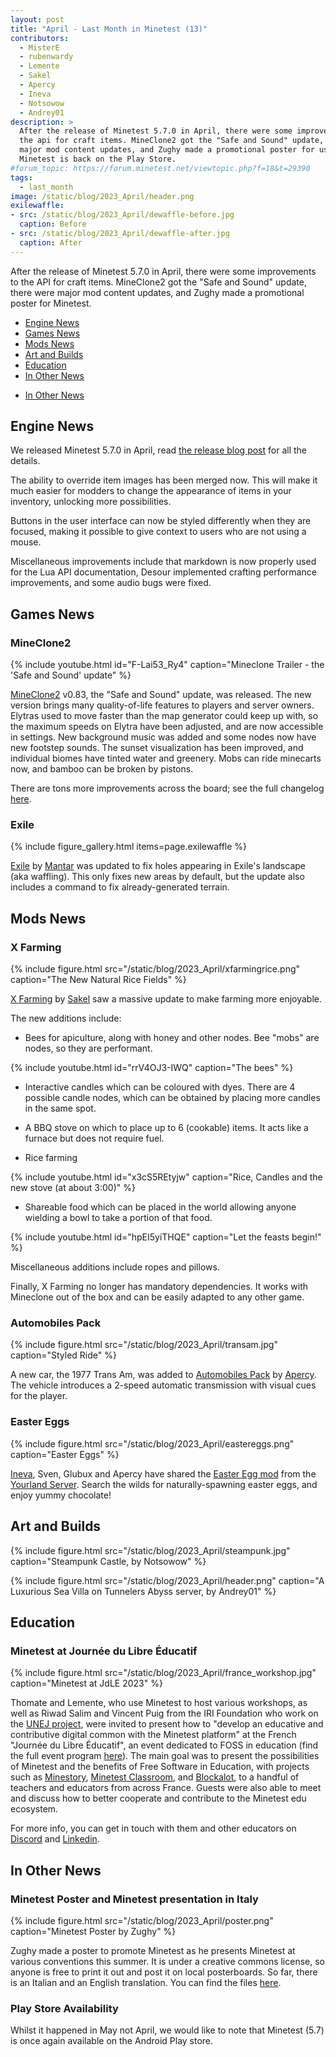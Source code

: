 ```yaml
---
layout: post
title: "April - Last Month in Minetest (13)"
contributors:
  - MisterE
  - rubenwardy
  - Lemente
  - Sakel
  - Apercy
  - Ineva
  - Notsowow
  - Andrey01
description: >
  After the release of Minetest 5.7.0 in April, there were some improvements to
  the api for craft items. MineClone2 got the "Safe and Sound" update, there were
  major mod content updates, and Zughy made a promotional poster for us. Also,
  Minetest is back on the Play Store.
#forum_topic: https://forum.minetest.net/viewtopic.php?f=18&t=29390
tags:
  - last_month
image: /static/blog/2023_April/header.png
exilewaffle:
- src: /static/blog/2023_April/dewaffle-before.jpg
  caption: Before
- src: /static/blog/2023_April/dewaffle-after.jpg
  caption: After
---
```


After the release of Minetest 5.7.0 in April, there were some improvements to
the API for craft items. MineClone2 got the "Safe and Sound" update, there were
major mod content updates, and Zughy made a promotional poster for Minetest.

<!-- more -->

- [Engine News](#engine-news)
- [Games News](#games-news)
- [Mods News](#mods-news)
- [Art and Builds](#art-and-builds)
- [Education](#education)
- [In Other News](#in-other-news)
<!-- - [Server News](#server-news) -->
- [In Other News](#in-other-news)

## Engine News

We released Minetest 5.7.0 in April, read
[the release blog post](/_posts/2023-04-08-5.7.0-released.md) for all the details.

The ability to override item images has been merged now. This will make it
much easier for modders to change the appearance of items in your inventory,
unlocking more possibilities.

Buttons in the user interface can now be styled differently when they are
focused, making it possible to give context to users who are not using a mouse.

Miscellaneous improvements include that markdown is now properly used for the
Lua API documentation, Desour implemented crafting performance improvements, and
some audio bugs were fixed.


## Games News

### MineClone2

{% include youtube.html id="F-Lai53_Ry4" caption="Mineclone Trailer - the 'Safe and Sound' update" %}

[MineClone2](https://content.minetest.net/packages/Wuzzy/mineclone2/) v0.83,
the "Safe and Sound" update, was released. The new version brings many
quality-of-life features to players and server owners. Elytras used to move
faster than the map generator could keep up with, so the maximum speeds on
Elytra have been adjusted, and are now accessible in settings. New background
music was added and some nodes now have new footstep sounds. The sunset
visualization has been improved, and individual biomes have tinted water and
greenery. Mobs can ride minecarts now, and bamboo can be broken by pistons.

There are tons more improvements across the board; see the full changelog
[here](https://forum.minetest.net/viewtopic.php?p=423766#p423766).

### Exile

{% include figure_gallery.html items=page.exilewaffle %}

[Exile](https://content.minetest.net/packages/Mantar/exile/) by
[Mantar](https://content.minetest.net/users/Mantar/) was updated to fix holes
appearing in Exile's landscape (aka waffling). This only fixes new areas by
default, but the update also includes a command to fix already-generated terrain.

## Mods News

### X Farming

{% include figure.html src="/static/blog/2023_April/xfarmingrice.png"
    caption="The New Natural Rice Fields" %}

[X Farming](https://content.minetest.net/packages/SaKeL/x_farming/) by
[Sakel](https://content.minetest.net/users/SaKeL/) saw a massive update to make
farming more enjoyable.

The new additions include:

- Bees for apiculture, along with honey and other nodes. Bee "mobs" are
  nodes, so they are performant.

{% include youtube.html id="rrV4OJ3-IWQ" caption="The bees" %}

- Interactive candles which can be coloured with dyes. There are 4 possible
  candle nodes, which can be obtained by placing more candles in the same spot.

- A BBQ stove on which to place up to 6 (cookable) items. It acts like a furnace but
  does not require fuel.

- Rice farming

{% include youtube.html id="x3cS5REtyjw" caption="Rice, Candles and the new stove (at about 3:00)" %}

- Shareable food which can be placed in the world allowing anyone wielding a
  bowl to take a portion of that food.

{% include youtube.html id="hpEI5yiTHQE" caption="Let the feasts begin!" %}

Miscellaneous additions include ropes and pillows.

Finally, X Farming no longer has mandatory dependencies. It works with Mineclone
out of the box and can be easily adapted to any other game.

### Automobiles Pack

{% include figure.html src="/static/blog/2023_April/transam.jpg"
    caption="Styled Ride" %}

A new car, the 1977 Trans Am, was added to [Automobiles Pack](https://content.minetest.net/packages/apercy/automobiles_pck/) by [Apercy](https://content.minetest.net/users/apercy/). The
vehicle introduces a 2-speed automatic transmission with visual cues for the
player.


### Easter Eggs

{% include figure.html src="/static/blog/2023_April/eastereggs.png"
    caption="Easter Eggs" %}

[Ineva](https://content.minetest.net/users/Ineva/), Sven, Glubux and Apercy have shared the [Easter Egg mod](https://content.minetest.net/packages/Ineva/ostereier/) from the [Yourland Server](https://your-land.de/).
Search the wilds for naturally-spawning easter eggs, and enjoy yummy
chocolate!

## Art and Builds

{% include figure.html src="/static/blog/2023_April/steampunk.jpg"
    caption="Steampunk Castle, by Notsowow" %}

{% include figure.html src="/static/blog/2023_April/header.png"
    caption="A Luxurious Sea Villa on Tunnelers Abyss server, by Andrey01" %}

## Education

### Minetest at Journée du Libre Éducatif

{% include figure.html src="/static/blog/2023_April/france_workshop.jpg"
    caption="Minetest at JdLE 2023" %}

Thomate and Lemente, who use Minetest to host various workshops, as well as
Riwad Salim and Vincent Puig from the IRI Foundation who work on the [UNEJ
project](https://tac93.fr/capacitation/unej), were invited to present how to "develop an educative and contributive
digital common with the Minetest platform" at the French "Journée du Libre
Éducatif", an event dedicated to FOSS in education (find the full event program
[here](https://journee-du-libre-educatif.forge.aeif.fr/programme/#apres-midi)). The main goal was to present the possibilities of Minetest and the
benefits of Free Software in Education, with projects such as [Minestory](http://minetest.wp.ac-dijon.fr/minestory-frise-immersive-de-sites-du-patrimoine-architectural/),
[Minetest Classroom](https://eml.ubc.ca/projects/gamifying-forestry/), and [Blockalot](https://www.blockalot.de/), to a handful of teachers and educators
from across France. Guests were also able to meet and discuss how
to better cooperate and contribute to the Minetest edu ecosystem.

For more info, you can get in touch with them and other educators on
[Discord](https://discord.gg/hUs9xT634S) and [Linkedin](https://www.linkedin.com/groups/7067035/).

<!-- ## Server News -->

## In Other News

### Minetest Poster and Minetest presentation in Italy

{% include figure.html src="/static/blog/2023_April/poster.png"
    caption="Minetest Poster by Zughy" %}

Zughy made a poster to promote Minetest as he presents Minetest at various
conventions this summer. It is under a creative commons license, so anyone is
free to print it out and post it on local posterboards. So far, there is an
Italian and an English translation. You can find the files [here](https://gitlab.com/marco_a/minetest-flyer-poster).

### Play Store Availability

Whilst it happened in May not April, we would like to note that Minetest (5.7)
is once again available on the Android Play store.

